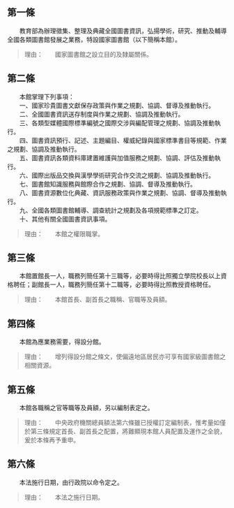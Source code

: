 第一條 
-------
　　教育部為辦理徵集、整理及典藏全國圖書資訊，弘揚學術，研究、推動及輔導全國各類圖書館發展之業務，特設國家圖書館（以下簡稱本館）。  
> 理由：　　國家圖書館之設立目的及隸屬關係。



第二條 
-------
　　本館掌理下列事項：  
　　一、國家珍貴圖書文獻保存政策與作業之規劃、協調、督導及推動執行。  
　　二、全國圖書資訊送存制度與作業之規劃、協調及推動執行。  
　　三、各類型媒體國際標準編號之國際交涉與編配管理之規劃、協調及推動執行。  
　　四、圖書資訊預行、記述、主題編目、權威紀錄與國家標準書目等規範、作業之規劃、協調及推動執行。  
　　五、圖書資訊各類資料庫建置維護與加值服務之規劃、協調、評估及推動執行。  
　　六、國際出版品交換與漢學學術研究合作交流之規劃、協調及推動執行。  
　　七、圖書館知識服務與館際合作之規劃、協調、督導及推動執行。  
　　八、圖書資源數位化典藏、資訊服務政策與作業之規劃、協調、督導及推動執行。  
　　九、全國各類圖書館輔導、調查統計之規劃及各項規範標準之訂定。  
　　十、其他有關全國圖書資訊事項。  
> 理由：　　本館之權限職掌。



第三條 
-------
　　本館置館長一人，職務列簡任第十三職等，必要時得比照獨立學院校長以上資格聘任；副館長一人，職務列簡任第十二職等，必要時得比照教授資格聘任。  
> 理由：　　本館首長、副首長之職稱、官職等及員額。



第四條 
-------
　　本館為應業務需要，得設分館。  
> 理由：　　增列得設分館之條文，使偏遠地區居民亦可享有國家級圖書館之相關資源。



第五條 
-------
　　本館各職稱之官等職等及員額，另以編制表定之。  
> 理由：　　中央政府機關總員額法第六條雖已授權訂定編制表，惟考量如僅於第三條規定首長、副首長之配置，將難顯現本館人員配置及運作之全貌，爰於本條再予重申。



第六條 
-------
　　本法施行日期，由行政院以命令定之。  
> 理由：　　本法之施行日期。